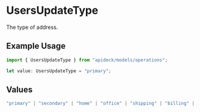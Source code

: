 # UsersUpdateType

The type of address.

## Example Usage

```typescript
import { UsersUpdateType } from "apideck/models/operations";

let value: UsersUpdateType = "primary";
```

## Values

```typescript
"primary" | "secondary" | "home" | "office" | "shipping" | "billing" | "other"
```